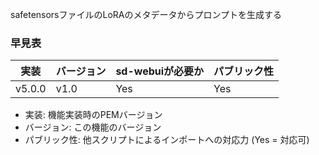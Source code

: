 <p>safetensorsファイルのLoRAのメタデータからプロンプトを生成する</p>

### 早見表
| 実装 | バージョン | sd-webuiが必要か | パブリック性 |
| --- | --- | --- | --- |
| v5.0.0 | v1.0 | Yes | Yes |

- 実装: 機能実装時のPEMバージョン
- バージョン: この機能のバージョン
- パブリック性: 他スクリプトによるインポートへの対応力 (Yes = 対応可)
